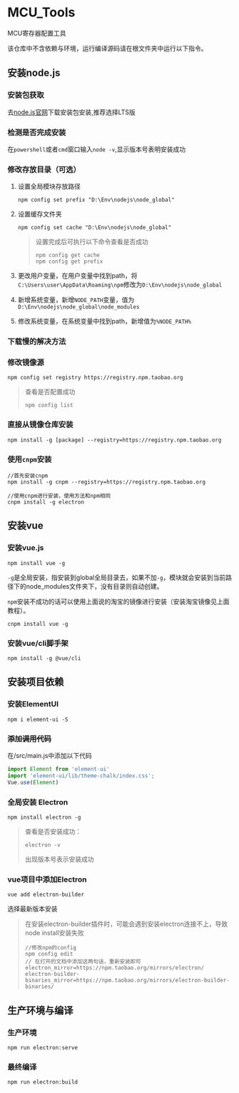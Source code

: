 # MCU_Tools
MCU寄存器配置工具

该仓库中不含依赖与环境，运行编译源码请在根文件夹中运行以下指令。

## 安装node.js

### 安装包获取

去[node.js官网](https://nodejs.org/en/download/)下载安装包安装,推荐选择LTS版

### 检测是否完成安装

在`powershell`或者`cmd`窗口输入`node -v`,显示版本号表明安装成功

### 修改存放目录（可选）

1. 设置全局模块存放路径

   ```shell
   npm config set prefix "D:\Env\nodejs\node_global"
   ```

   

2. 设置缓存文件夹

   ```shell
   npm config set cache "D:\Env\nodejs\node_global"
   ```

   > 设置完成后可执行以下命令查看是否成功
   >
   > ```shell
   > npm config get cache
   > npm config get prefix
   > ```

3. 更改用户变量，在用户变量中找到path，将`C:\Users\user\AppData\Roaming\npm`修改为`D:\Env\nodejs\node_global`
4. 新增系统变量，新增`NODE_PATH`变量，值为`D:\Env\nodejs\node_global\node_modules`
5. 修改系统变量，在系统变量中找到path，新增值为`%NODE_PATH%`

### 下载慢的解决方法

### 修改镜像源

```shell
npm config set registry https://registry.npm.taobao.org
```

> 查看是否配置成功
>
> ```shell
> npm config list
> ```

### 直接从镜像仓库安装

```shell
npm install -g [package] --registry=https://registry.npm.taobao.org
```

### 使用`cnpm`安装

```shell
//首先安装cnpm
npm install -g cnpm --registry=https://registry.npm.taobao.org

//使用cnpm进行安装，使用方法和npm相同
cnpm install -g electron
```



## 安装vue

### 安装vue.js

```shell
npm install vue -g
```

`-g`是全局安装，指安装到global全局目录去，如果不加`-g`，模块就会安装到当前路径下的node_modules文件夹下，没有目录则自动创建。

`npm`安装不成功的话可以使用上面说的淘宝的镜像进行安装（安装淘宝镜像见上面教程）。

```she
cnpm install vue -g
```

### 安装vue/cli脚手架

```shell
npm install -g @vue/cli
```

## 安装项目依赖

### 安装ElementUI

```shell
npm i element-ui -S
```

### ~~添加调用代码~~

在/src/main.js中添加以下代码

```js
import Element from 'element-ui'
import 'element-ui/lib/theme-chalk/index.css';
Vue.use(Element)
```

### 全局安装 Electron

```shell
npm install electron -g
```

> 查看是否安装成功：
>
> ```shell
> electron -v
> ```
>
> 出现版本号表示安装成功

### vue项目中添加Electron

```shell
vue add electron-builder
```

选择最新版本安装
> 在安装electron-builder插件时，可能会遇到安装electron连接不上，导致node install安装失败
> ```shell
> //修改npm的config
> npm config edit
> // 在打开的文档中添加这两句话，重新安装即可
> electron_mirror=https://npm.taobao.org/mirrors/electron/
> electron-builder-binaries_mirror=https://npm.taobao.org/mirrors/electron-builder-binaries/
> ```

## 生产环境与编译

### 生产环境

```shell
npm run electron:serve
```

### 最终编译

```shell
npm run electron:build
```

